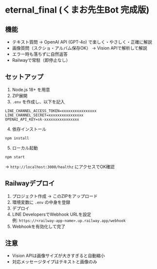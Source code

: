 # eternal_final (くまお先生Bot 完成版)

## 機能
- テキスト質問 → OpenAI API (GPT-4o) で楽しく・やさしく・正確に解説
- 画像質問（スクショ・アルバム保存OK） → Vision APIで解析して解説
- エラー時も落ちずに自然返答
- Railwayで常駐（即停止なし）

## セットアップ
1. Node.js 18+ を用意
2. ZIP展開
3. `.env` を作成し、以下を記入
```
LINE_CHANNEL_ACCESS_TOKEN=xxxxxxxxxxxxxxxx
LINE_CHANNEL_SECRET=xxxxxxxxxxxxxxxx
OPENAI_API_KEY=sk-xxxxxxxxxxxxxxxx
```
4. 依存インストール
```
npm install
```
5. ローカル起動
```
npm start
```
→ `http://localhost:3000/healthz` にアクセスでOK確認

## Railwayデプロイ
1. プロジェクト作成 → このZIPをアップロード
2. 環境変数に `.env` の中身を登録
3. デプロイ
4. LINE DevelopersでWebhook URLを設定  
   例: `https://<railway-app-name>.up.railway.app/webhook`
5. Webhookを有効化して完了

## 注意
- Vision APIは画像サイズが大きすぎると自動縮小
- 対応メッセージタイプはテキストと画像のみ